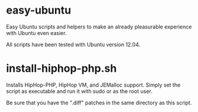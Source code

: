 easy-ubuntu
===========

Easy Ubuntu scripts and helpers to make an already pleasurable experience with Ubuntu even easier.

All scripts have been tested with Ubuntu version 12.04.


install-hiphop-php.sh
=====================

Installs HipHop-PHP, HipHop VM, and JEMalloc support.  Simply set the script as executable and run it with sudo or as the root user.

Be sure that you have the ".diff" patches in the same directory as this script.

